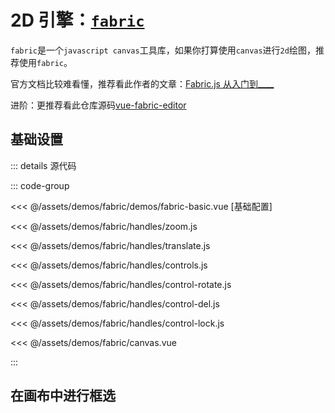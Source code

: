 # 2D 引擎：[`fabric`](https://fabricjs.com/)

`fabric`是一个`javascript canvas`工具库，如果你打算使用`canvas`进行`2d`绘图，推荐使用`fabric`。

官方文档比较难看懂，推荐看此作者的文章：[Fabric.js 从入门到\_\_\_\_](https://juejin.cn/post/7026941253845516324)

进阶：更推荐看此仓库源码[vue-fabric-editor](https://github.com/ikuaitu/vue-fabric-editor)

## 基础设置

<fabric-basic></fabric-basic>

::: details 源代码

  ::: code-group

  <<< @/assets/demos/fabric/demos/fabric-basic.vue [基础配置]

  <<< @/assets/demos/fabric/handles/zoom.js

  <<< @/assets/demos/fabric/handles/translate.js

  <<< @/assets/demos/fabric/handles/controls.js

  <<< @/assets/demos/fabric/handles/control-rotate.js

  <<< @/assets/demos/fabric/handles/control-del.js

  <<< @/assets/demos/fabric/handles/control-lock.js

  <<< @/assets/demos/fabric/canvas.vue

  :::

## 在画布中进行框选

<!-- <select-rect></select-rect> -->

<script setup >
import fabricBasic from '../../assets/demos/fabric/demos/fabric-basic.vue'
import SelectRect from '../../assets/demos/fabric/demos/select-rect.vue'
</script>

